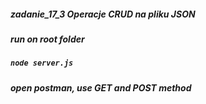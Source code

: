 ##### zadanie_17_3 Operacje CRUD na pliku JSON
##### run on root folder
##### `node server.js`
##### open postman, use GET and POST method
